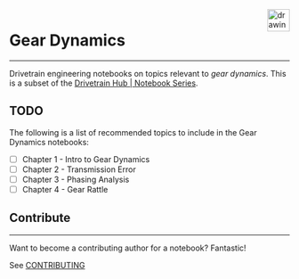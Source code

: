 <a href="https://www.drivetrainhub.com/">
    <img src="https://storage.googleapis.com/static.drivetrainhub.com/img/dh_logo_text_217x80.png" alt="drawing" height="40" align="right"/>
</a>

# Gear Dynamics

---

 Drivetrain engineering notebooks on topics relevant to *gear dynamics*.  This is a subset of the [Drivetrain Hub | Notebook Series](https://drivetrainhub.com/code/notebooks).

## TODO

The following is a list of recommended topics to include in the Gear Dynamics notebooks:

- [ ] Chapter 1 - Intro to Gear Dynamics
- [ ] Chapter 2 - Transmission Error
- [ ] Chapter 3 - Phasing Analysis
- [ ] Chapter 4 - Gear Rattle

## Contribute

---

Want to become a contributing author for a notebook?  Fantastic!

See [CONTRIBUTING](https://github.com/drivetrainhub/notebooks/blob/master/CONTRIBUTING.md)
